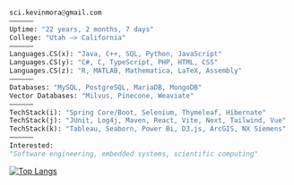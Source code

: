 ```python

sci.kevinmora@gmail.com         
——————
Uptime: "22 years, 2 months, 7 days"
College: "Utah –> California"
——————
Languages.CS(x): "Java, C++, SQL, Python, JavaScript"
Languages.CS(y): "C#, C, TypeScript, PHP, HTML, CSS"
Languages.CS(z): "R, MATLAB, Mathematica, LaTeX, Assembly"
——————
Databases: "MySQL, PostgreSQL, MariaDB, MongoDB"
Vector Databases: "Milvus, Pinecone, Weaviate"
——————
TechStack(i): "Spring Core/Boot, Selenium, Thymeleaf, Hibernate"
TechStack(j): "JUnit, Log4j, Maven, React, Vite, Next, Tailwind, Vue"
TechStack(k): "Tableau, Seaborn, Power Bi, D3.js, ArcGIS, NX Siemens"
——————
Interested:
"Software engineering, embedded systems, scientific computing"       
```

[![Top Langs](https://github-readme-stats.vercel.app/api/top-langs/?username=morkev&layout=compact&show_icons=true&theme=ayu-mirage&hide_border=true&langs_count=10)](https://github.com/morkev/github-readme-stats)

<!--
///////////////////////////////////////////////////////////////////////////////////////
[![Top Langs](https://github-readme-stats.vercel.app/api/top-langs/?username=morkev&layout=compact&show_icons=true&theme=ayu-mirage&hide_border=true&langs_count=10)](https://github.com/morkev/github-readme-stats)
Best programming language themes from Vercel's API:
radical, dark, ayu-mirage, nord, blue-green, vue-dark, prussian, gruvbox, 
gruvbox_light, onedark, darcula, gotham, calm, material-palenight, slateorange
///////////////////////////////////////////////////////////////////////////////////////
-->
